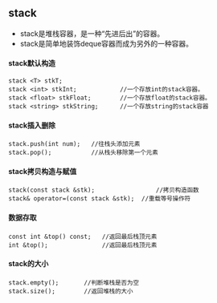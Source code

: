 ## stack
* stack是堆栈容器，是一种“先进后出”的容器。
* stack是简单地装饰deque容器而成为另外的一种容器。

#### stack默认构造
```
stack <T> stkT;  
stack <int> stkInt;            //一个存放int的stack容器。
stack <float> stkFloat;        //一个存放float的stack容器。
stack <string> stkString;      //一个存放string的stack容器
```

#### stack插入删除
```
stack.push(int num);   //往栈头添加元素
stack.pop();           //从栈头移除第一个元素
```

#### stack拷贝构造与赋值
```
stack(const stack &stk);		         //拷贝构造函数
stack& operator=(const stack &stk);	 //重载等号操作符
```


#### 数据存取
```
const int &top() const;	  //返回最后栈顶元素
int &top();               //返回最后栈顶元素
```


#### stack的大小
```
stack.empty();       //判断堆栈是否为空
stack.size(); 	     //返回堆栈的大小
```
